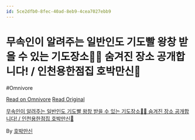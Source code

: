```yaml
---
id: 5ce2dfb0-8fec-40ad-8eb9-4cea7027ebb9
---
```


# 무속인이 알려주는 일반인도 기도빨 왕창 받을 수 있는 기도장소🙏🏻 숨겨진 장소 공개합니다! / 인천용한점집 호박만신🎃
#Omnivore
 
[Read on Omnivore](https://omnivore.app/me/https-youtube-com-watch-v-c-6-iw-vt-qua-uo-18fb2af1db5)
[Read Original](https://youtube.com/watch?v=C6IwVTQuaUo)
 
[무속인이 알려주는 일반인도 기도빨 왕창 받을 수 있는 기도장소🙏🏻 숨겨진 장소 공개합니다! / 인천용한점집 호박만신🎃](https://youtube.com/watch?v=C6IwVTQuaUo)

By [호박만신](https://www.youtube.com/@user-wp3gy9qs9s)